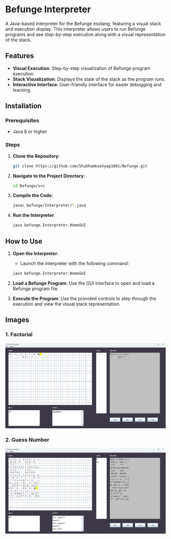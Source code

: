 # Befunge Interpreter

A Java-based interpreter for the Befunge esolang, featuring a visual stack and execution display. This interpreter allows users to run Befunge programs and see step-by-step execution along with a visual representation of the stack.

## Features

- **Visual Execution**: Step-by-step visualization of Befunge program execution.
- **Stack Visualization**: Displays the state of the stack as the program runs.
- **Interactive Interface**: User-friendly interface for easier debugging and learning.

## Installation

### Prerequisites

- Java 8 or higher

### Steps

1. **Clone the Repository**:

    ```bash
    git clone https://github.com/Shubhamkashyap1601/Befunge.git
    ```

2. **Navigate to the Project Directory**:

    ```bash
    cd Befunge/src
    ```

3. **Compile the Code**:

    ```bash
    javac befunge/Interpreter/*.java
    ```

4. **Run the Interpreter**:

    ```bash
    java befunge.Interpreter.HomeGUI
    ```

## How to Use

1. **Open the Interpreter**:
   - Launch the interpreter with the following command:

    ```bash
    java befunge.Interpreter.HomeGUI
    ```

2. **Load a Befunge Program**: Use the GUI interface to open and load a Befunge program file.

3. **Execute the Program**: Use the provided controls to step through the execution and view the visual stack representation.

## Images

### 1. Factorial

![Factorial](images/factorial.png)

### 2. Guess Number

![Guess Number](images/guess_number.png)
